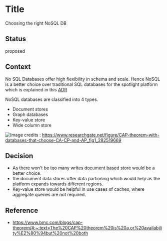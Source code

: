 # Title

Choosing the right NoSQL DB

## Status

proposed

## Context

No SQL Databases offer high flexibility in schema and scale. Hence NoSQL is a better choice over traditional SQL databases for the spotlight platform which is explained in this [ADR](./data-storage.md) 

NoSQL databases are classified into 4 types.

* Document stores
* Graph databases
* Key-value store 
* Wide column store

![Image](../diagrams/cap-theorem.jpg)
credits : https://www.researchgate.net/figure/CAP-theorem-with-databases-that-choose-CA-CP-and-AP_fig1_282519669



## Decision

- As there won't be too many writes document based store would be a better choice. 
- the document data stores offer data partioning which would help as the platform expands towards different regions.
- Key-value store would be helpful in use cases of caches, where aggregate queries are not required.

## Reference

- https://www.bmc.com/blogs/cap-theorem/#:~:text=The%20CAP%20theorem%20is%20a,or%20availability%E2%80%94but%20not%20both
